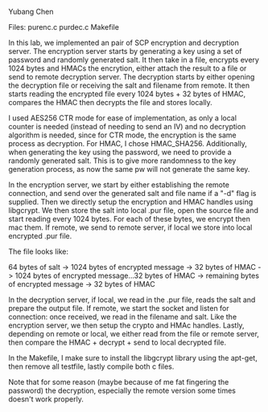 Yubang Chen

Files:
purenc.c
purdec.c
Makefile


In this lab, we implemented an pair of SCP encryption and decryption server. The encryption server starts by generating a key using a set of password and randomly generated salt. It then take in a file, encrypts every 1024 bytes and HMACs the encrytion, either attach the result to a file or send to remote decryption server. The decryption starts by either opening the decryption file or receiving the salt and filename from remote. It then starts reading the encrypted file every 1024 bytes + 32 bytes of HMAC, compares the HMAC then decrypts the file and stores locally.

I used AES256 CTR mode for ease of implementation, as only a local counter is needed (instead of needing to send an IV) and no decryption algorithm is needed, since for CTR mode, the encryption is the same process as decryption. For HMAC, I chose HMAC_SHA256. Additionally, when generating the key using the password, we need to provide a randomly generated salt. This is to give more randomness to the key generation process, as now the same pw will not generate the same key.

In the encryption server, we start by either establishing the remote connection, and send over the generated salt and file name if a "-d" flag is supplied. Then we directly setup the encryption and HMAC handles using libgcrypt. We then store the salt into local .pur file, open the source file and start reading every 1024 bytes. For each of these bytes, we encrypt then mac them. If remote, we send to remote server, if local we store into local encrypted .pur file.

The file looks like:

64 bytes of salt -> 1024 bytes of encrypted message -> 32 bytes of HMAC -> 1024 bytes of encrypted message...32 bytes of HMAC -> remaining bytes of encrypted message -> 32 bytes of HMAC

In the decryption server, if local, we read in the .pur file, reads the salt and prepare the output file. If remote, we start the socket and listen for connection: once received, we read in the filename and salt. Like the encryption server, we then setup the crypto and HMAc handles. Lastly, depending on remote or local, we either read from the file or remote server, then compare the HMAC + decrypt + send to local decrypted file.

In the Makefile, I make sure to install the libgcrypt library using the apt-get, then remove all testfile, lastly compile both c files.

Note that for some reason (maybe because of me fat fingering the password) the decryption, especially the remote version some times doesn't work properly. 

